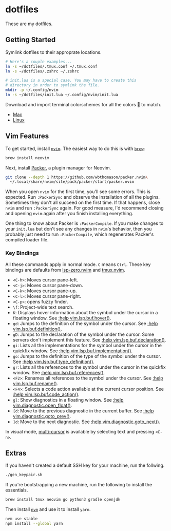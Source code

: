 # dotfiles

These are my dotfiles.

## Getting Started

Symlink dotfiles to their approprate locations.

```bash
# Here's a couple examples...
ln -s ~/dotfiles/.tmux.conf ~/.tmux.conf
ln -s ~/dotfiles/.zshrc ~/.zshrc

# init.lua is a special case. You may have to create this
# directory in order to symlink the file.
mkdir -p ~/.config/nvim
ln -s ~/dotfiles/init.lua ~/.config/nvim/init.lua
```

Download and import terminal colorschemes for all the colors 🌈 to match.

- [Mac](https://github.com/nathanbuchar/atom-one-dark-terminal)
- [Linux](https://github.com/denysdovhan/one-gnome-terminal)

## Vim Features

To get started, install [`nvim`](https://neovim.io/). The easiest way to do this is with [`brew`](https://brew.sh/):

```bash
brew install neovim
```

Next, install [Packer](https://github.com/wbthomason/packer.nvim), a plugin manager for Neovim.

```bash
git clone --depth 1 https://github.com/wbthomason/packer.nvim\
  ~/.local/share/nvim/site/pack/packer/start/packer.nvim
```

When you open `nvim` for the first time, you'll see some errors. This is expected. Run `:PackerSync` and observe the installation of all the plugins. Sometimes they don't all succeed on the first time. If that happens, close `nvim` and run `:PackerSync` again. For good measure, I'd recommend closing and opening `nvim` again after you finish installing everything.

One thing to know about Packer is `:PackerCompile`. If you make changes to your `init.lua` but don't see any changes in `nvim`'s behavior, then you probably just need to run `:PackerCompile`, which regenerates Packer's compiled loader file.

### Key Bindings

All these commands apply in normal mode. `C` means `Ctrl`. These key bindings are defaults from [lsp-zero.nvim](https://github.com/VonHeikemen/lsp-zero.nvim) and [tmux.nvim](https://github.com/aserowy/tmux.nvim).

- `<C-h>`: Moves cursor pane-left.
- `<C-j>`: Moves cursor pane-down.
- `<C-k>`: Moves cursor pane-up.
- `<C-l>`: Moves cursor pane-right.
- `<C-p>`: opens fuzzy finder.
- `\f`: Project-wide text search.
- `K`: Displays hover information about the symbol under the cursor in a floating window. See [:help vim.lsp.buf.hover()](https://neovim.io/doc/user/lsp.html#vim.lsp.buf.hover()).
- `gd`: Jumps to the definition of the symbol under the cursor. See [:help vim.lsp.buf.definition()](https://neovim.io/doc/user/lsp.html#vim.lsp.buf.definition()).
- `gD`: Jumps to the declaration of the symbol under the cursor. Some servers don't implement this feature. See [:help vim.lsp.buf.declaration()](https://neovim.io/doc/user/lsp.html#vim.lsp.buf.declaration()).
- `gi`: Lists all the implementations for the symbol under the cursor in the quickfix window. See [:help vim.lsp.buf.implementation()](https://neovim.io/doc/user/lsp.html#vim.lsp.buf.implementation()).
- `go`: Jumps to the definition of the type of the symbol under the cursor. See [:help vim.lsp.buf.type_definition()](https://neovim.io/doc/user/lsp.html#vim.lsp.buf.type_definition()).
- `gr`: Lists all the references to the symbol under the cursor in the quickfix window. See [:help vim.lsp.buf.references()](https://neovim.io/doc/user/lsp.html#vim.lsp.buf.references()).
- `<F2>`: Renames all references to the symbol under the cursor. See [:help vim.lsp.buf.rename()](https://neovim.io/doc/user/lsp.html#vim.lsp.buf.rename()).
- `<F4>`: Selects a code action available at the current cursor position. See [:help vim.lsp.buf.code_action()](https://neovim.io/doc/user/lsp.html#vim.lsp.buf.code_action()).
- `gl`: Show diagnostics in a floating window. See [:help vim.diagnostic.open_float()](https://neovim.io/doc/user/diagnostic.html#vim.diagnostic.open_float()).
- `[d`: Move to the previous diagnostic in the current buffer. See [:help vim.diagnostic.goto_prev()](https://neovim.io/doc/user/diagnostic.html#vim.diagnostic.goto_prev()).
- `]d`: Move to the next diagnostic. See [:help vim.diagnostic.goto_next()](https://neovim.io/doc/user/diagnostic.html#vim.diagnostic.goto_next()).

In visual mode, [multi-cursor](https://github.com/mg979/vim-visual-multi) is available by selecting text and pressing `<C-n>`.

## Extras

If you haven't created a default SSH key for your machine, run the follwing.

```bash
./gen_keypair.sh
```

If you're bootstrapping a new machine, run the following to install the essentials.

```bash
brew install tmux neovim go python3 gradle openjdk
```

Then install [`nvm`](https://github.com/nvm-sh/nvm#installing-and-updating) and use it to install `yarn`.

```bash
nvm use stable
npm install --global yarn
```
